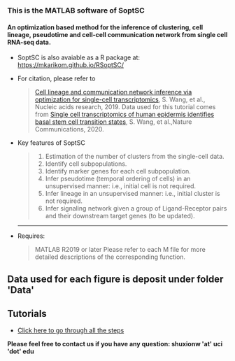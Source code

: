 ### This is the MATLAB software of SoptSC 
#### An optimization based method for the inference of clustering, cell lineage, pseudotime and cell-cell communication network from single cell RNA-seq data. 

* SoptSC is also avaiable as a R package at: https://mkarikom.github.io/RSoptSC/
* For citation, please refer to 
	> [Cell lineage and communication network inference via optimization for single-cell transcriptomics](https://academic.oup.com/nar/advance-article/doi/10.1093/nar/gkz204/5421812), S. Wang, et al., Nucleic acids research, 2019.
	> Data used for this tutorial comes from [Single cell transcriptomics of human epidermis identifies basal stem cell transition states](https://www.nature.com/articles/s41467-020-18075-7), S. Wang, et al.,Nature Communications, 2020. 

* Key features of SoptSC
	> 1. Estimation of the number of clusters from the single-cell data.
	> 2. Identify cell subpopulations.
	> 3. Identify marker genes for each cell subpopulation.
	> 4. Infer pseudotime (temporal ordering of cells) in an unsupervised manner: i.e., initial cell is not required.
	> 5. Infer lineage in an unsupervised manner: i.e., initial cluster is not required. 
	> 6. Infer signaling network given a group of Ligand-Receptor pairs and their downstream target genes (to be updated).
	----------------------

- Requires: 
	> MATLAB R2019 or later
	> Please refer to each M file for more detailed descriptions of the corresponding function.
	
## Data used for each figure is deposit under folder 'Data'

## Tutorials
- [Click here to go through all the steps](https://htmlpreview.github.io/?https://https://github.com/WangShuxiong/SoptSC/blob/master/run_example.html)

**Please feel free to contact us if you have any question: shuxionw 'at' uci 'dot' edu**
